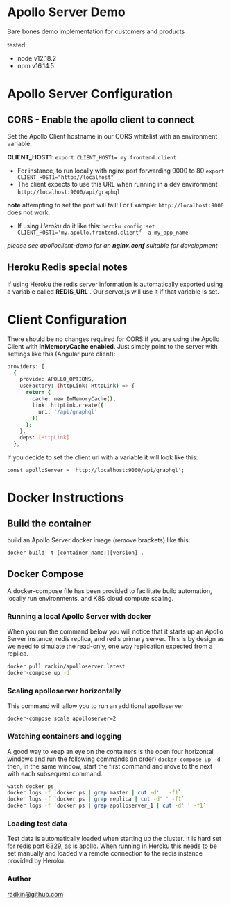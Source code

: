 # Apollo Server Demo
Bare bones demo implementation for customers and products

tested:
* node v12.18.2
* npm v16.14.5

# Apollo Server Configuration

## CORS - Enable the apollo client to connect
Set the Apollo Client hostname in our CORS whitelist with an environment variable.

 **CLIENT_HOST1**: `export CLIENT_HOST1='my.frontend.client'`

* For instance, to run locally with nginx port forwarding 9000 to 80
`export CLIENT_HOST1="http://localhost"`
* The client expects to use this URL when running in a dev environment
`http://localhost:9000/api/graphql`

**note** attempting to set the port will fail! For Example:
`http://localhost:9000` does not work.

* If using _Heroku_ do it like this:
`heroku config:set CLIENT_HOST1='my.apollo.frontend.client' -a my_app_name`

_please see apolloclient-demo for an **nginx.conf** suitable for development_

## Heroku Redis special notes
If using Heroku the redis server information is automatically exported using a variable called **REDIS_URL** . Our server.js will use it if that variable is set.

# Client Configuration
There should be no changes required for CORS if you are using the Apollo Client with **InMemoryCache enabled**. Just simply point to the server with settings like this (Angular pure client):
```bash
providers: [
  {
    provide: APOLLO_OPTIONS,
    useFactory: (httpLink: HttpLink) => {
      return {
        cache: new InMemoryCache(),
        link: httpLink.create({
          uri: '/api/graphql'
        })
      };
    },
    deps: [HttpLink]
  },
  ```
If you decide to set the client uri with a variable it will look like this:

`const apolloServer = 'http://localhost:9000/api/graphql';`

# Docker Instructions

## Build the container
build an Apollo Server docker image (remove brackets) like this:

`docker build -t [container-name:][version] .`

## Docker Compose
A docker-compose file has been provided to facilitate build automation, locally run environments, and K8S cloud compute scaling.

### Running a local Apollo Server with docker
When you run the command below you will notice that it starts up an Apollo Server instance, redis replica, and redis primary server. This is by design as we need to simulate the read-only, one way replication expected from a replica.

```bash
docker pull radkin/apolloserver:latest
docker-compose up -d
```

### Scaling apolloserver horizontally

This command will allow you to run an additional apolloserver

`docker-compose scale apolloserver=2`

### Watching containers and logging
A good way to keep an eye on the containers is the open four horizontal windows and run the following commands (in order)
`docker-compose up -d`
then, in the same window, start the first command and move to the next with each subsequent command.
```bash
watch docker ps
docker logs -f `docker ps | grep master | cut -d' ' -f1`
docker logs -f `docker ps | grep replica | cut -d' ' -f1`
docker logs -f `docker ps | grep apolloserver_1 | cut -d' ' -f1`
```

### Loading test data
Test data is automatically loaded when starting up the cluster. It is hard set for redis port 6329, as is apollo. When running in Heroku this needs to be set manually and loaded via remote connection to the redis instance provided by Heroku.

### Author
radkin@github.com
